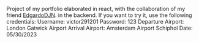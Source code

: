 Project of my portfolio elaborated in react, with the collaboration of my friend [EdgardoDJN](https://github.com/EdgardoDJN). in the backend.
If you want to try it, use the following credentials:
Username: victor291201
Password: 123
Departure Airport: London Gatwick Airport
Arrival Airport: Amsterdam Airport Schiphol
Date: 05/30/2023
